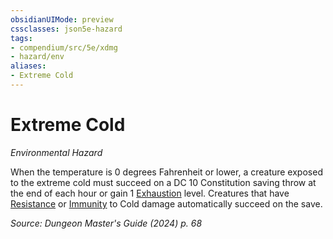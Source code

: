 ```yaml
---
obsidianUIMode: preview
cssclasses: json5e-hazard
tags:
- compendium/src/5e/xdmg
- hazard/env
aliases:
- Extreme Cold
---
```

# Extreme Cold
*Environmental Hazard*  

When the temperature is 0 degrees Fahrenheit or lower, a creature exposed to the extreme cold must succeed on a DC 10 Constitution saving throw at the end of each hour or gain 1 [Exhaustion](conditions.md#Exhaustion) level. Creatures that have [Resistance](/3-Mechanics/CLI/variant-rules/resistance-xphb.md) or [Immunity](/3-Mechanics/CLI/variant-rules/immunity-xphb.md) to Cold damage automatically succeed on the save.

*Source: Dungeon Master's Guide (2024) p. 68*